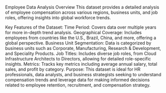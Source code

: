 Employee Data Analysis Overview
This dataset provides a detailed analysis of employee compensation across various regions, business units, and job roles, offering insights into global workforce trends.

Key Features of the Dataset:
Time Period: Covers data over multiple years for more in-depth trend analysis.
Geographical Coverage: Includes employees from countries like the U.S., Brazil, China, and more, offering a global perspective.
Business Unit Segmentation: Data is categorized by business units such as Corporate, Manufacturing, Research & Development, and Speciality Products.
Job Titles: Includes diverse job roles, from Cloud Infrastructure Architects to Directors, allowing for detailed role-specific insights.
Metrics: Tracks key metrics including average annual salary, total sales, and profit by category.
Purpose:
This dataset is ideal for HR professionals, data analysts, and business strategists seeking to understand compensation trends and leverage data for making informed decisions related to employee retention, recruitment, and compensation strategy.

